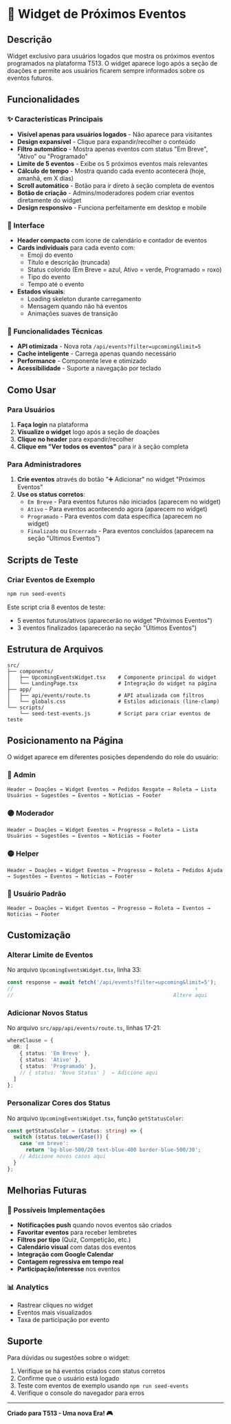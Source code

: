 # 📅 Widget de Próximos Eventos

## Descrição
Widget exclusivo para usuários logados que mostra os próximos eventos programados na plataforma T513. O widget aparece logo após a seção de doações e permite aos usuários ficarem sempre informados sobre os eventos futuros.

## Funcionalidades

### ✨ Características Principais
- **Visível apenas para usuários logados** - Não aparece para visitantes
- **Design expansível** - Clique para expandir/recolher o conteúdo
- **Filtro automático** - Mostra apenas eventos com status "Em Breve", "Ativo" ou "Programado"
- **Limite de 5 eventos** - Exibe os 5 próximos eventos mais relevantes
- **Cálculo de tempo** - Mostra quando cada evento acontecerá (hoje, amanhã, em X dias)
- **Scroll automático** - Botão para ir direto à seção completa de eventos
- **Botão de criação** - Admins/moderadores podem criar eventos diretamente do widget
- **Design responsivo** - Funciona perfeitamente em desktop e mobile

### 🎨 Interface
- **Header compacto** com ícone de calendário e contador de eventos
- **Cards individuais** para cada evento com:
  - Emoji do evento
  - Título e descrição (truncada)
  - Status colorido (Em Breve = azul, Ativo = verde, Programado = roxo)
  - Tipo do evento
  - Tempo até o evento
- **Estados visuais**:
  - Loading skeleton durante carregamento
  - Mensagem quando não há eventos
  - Animações suaves de transição

### 🔧 Funcionalidades Técnicas
- **API otimizada** - Nova rota `/api/events?filter=upcoming&limit=5`
- **Cache inteligente** - Carrega apenas quando necessário
- **Performance** - Componente leve e otimizado
- **Acessibilidade** - Suporte a navegação por teclado

## Como Usar

### Para Usuários
1. **Faça login** na plataforma
2. **Visualize o widget** logo após a seção de doações
3. **Clique no header** para expandir/recolher
4. **Clique em "Ver todos os eventos"** para ir à seção completa

### Para Administradores
1. **Crie eventos** através do botão "➕ Adicionar" no widget "Próximos Eventos"
2. **Use os status corretos**:
   - `Em Breve` - Para eventos futuros não iniciados (aparecem no widget)
   - `Ativo` - Para eventos acontecendo agora (aparecem no widget)
   - `Programado` - Para eventos com data específica (aparecem no widget)
   - `Finalizado` ou `Encerrado` - Para eventos concluídos (aparecem na seção "Últimos Eventos")

## Scripts de Teste

### Criar Eventos de Exemplo
```bash
npm run seed-events
```

Este script cria 8 eventos de teste:
- 5 eventos futuros/ativos (aparecerão no widget "Próximos Eventos")
- 3 eventos finalizados (aparecerão na seção "Últimos Eventos")

## Estrutura de Arquivos

```
src/
├── components/
│   ├── UpcomingEventsWidget.tsx    # Componente principal do widget
│   └── LandingPage.tsx             # Integração do widget na página
├── app/
│   ├── api/events/route.ts         # API atualizada com filtros
│   └── globals.css                 # Estilos adicionais (line-clamp)
└── scripts/
    └── seed-test-events.js         # Script para criar eventos de teste
```

## Posicionamento na Página

O widget aparece em diferentes posições dependendo do role do usuário:

### 🔴 Admin
```
Header → Doações → Widget Eventos → Pedidos Resgate → Roleta → Lista Usuários → Sugestões → Eventos → Notícias → Footer
```

### 🟣 Moderador
```
Header → Doações → Widget Eventos → Progresso → Roleta → Lista Usuários → Sugestões → Eventos → Notícias → Footer
```

### 🟡 Helper
```
Header → Doações → Widget Eventos → Progresso → Roleta → Pedidos Ajuda → Sugestões → Eventos → Notícias → Footer
```

### 🔵 Usuário Padrão
```
Header → Doações → Widget Eventos → Progresso → Roleta → Eventos → Notícias → Footer
```

## Customização

### Alterar Limite de Eventos
No arquivo `UpcomingEventsWidget.tsx`, linha 33:
```typescript
const response = await fetch('/api/events?filter=upcoming&limit=5');
//                                                           ↑
//                                                    Altere aqui
```

### Adicionar Novos Status
No arquivo `src/app/api/events/route.ts`, linhas 17-21:
```typescript
whereClause = {
  OR: [
    { status: 'Em Breve' },
    { status: 'Ativo' },
    { status: 'Programado' },
    // { status: 'Novo Status' }  ← Adicione aqui
  ]
};
```

### Personalizar Cores dos Status
No arquivo `UpcomingEventsWidget.tsx`, função `getStatusColor`:
```typescript
const getStatusColor = (status: string) => {
  switch (status.toLowerCase()) {
    case 'em breve':
      return 'bg-blue-500/20 text-blue-400 border-blue-500/30';
    // Adicione novos casos aqui
  }
};
```

## Melhorias Futuras

### 🚀 Possíveis Implementações
- **Notificações push** quando novos eventos são criados
- **Favoritar eventos** para receber lembretes
- **Filtros por tipo** (Quiz, Competição, etc.)
- **Calendário visual** com datas dos eventos
- **Integração com Google Calendar**
- **Contagem regressiva em tempo real**
- **Participação/interesse** nos eventos

### 📊 Analytics
- Rastrear cliques no widget
- Eventos mais visualizados
- Taxa de participação por evento

## Suporte

Para dúvidas ou sugestões sobre o widget:
1. Verifique se há eventos criados com status corretos
2. Confirme que o usuário está logado
3. Teste com eventos de exemplo usando `npm run seed-events`
4. Verifique o console do navegador para erros

---

**Criado para T513 - Uma nova Era! 🎮**